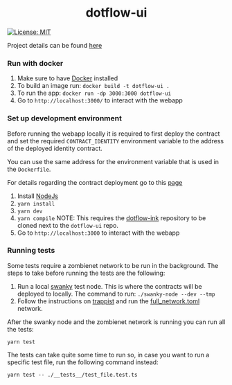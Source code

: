 <h1 align="center">dotflow-ui</h1>

[![License: MIT](https://img.shields.io/badge/License-MIT-yellow.svg)](https://opensource.org/licenses/MIT)

Project details can be found [here](https://github.com/TheDotflow/dotflow-ink#readme)

### Run with docker

1. Make sure to have [Docker](https://docs.docker.com/get-docker/) installed
2. To build an image run: `docker build -t dotflow-ui .`
3. To run the app: `docker run -dp 3000:3000 dotflow-ui`
4. Go to `http://localhost:3000/` to interact with the webapp

### Set up development environment

Before running the webapp locally it is required to first deploy the contract and set the required `CONTRACT_IDENTITY` environment variable to the address of the deployed identity contract.

You can use the same address for the environment variable that is used in the `Dockerfile`.

For details regarding the contract deployment go to this [page](https://github.com/TheDotflow/dotflow-ink#deployment)

1.  Install [NodeJs](https://nodejs.org/en/download)
2.  `yarn install`
3.  `yarn dev`
4. `yarn compile` NOTE: This requires the [dotflow-ink](https://github.com/TheDotflow/dotflow-ink) repository to be cloned next to the `dotflow-ui` repo.
5.  Go to `http://localhost:3000` to interact with the webapp

### Running tests

Some tests require a zombienet network to be run in the background. The steps to take before running the tests are the following:

1. Run a local [swanky](https://github.com/AstarNetwork/swanky-node) test node. This is where the contracts will be deployed to locally. The command to run: `./swanky-node --dev --tmp`
2. Follow the instructions on [trappist](https://github.com/paritytech/trappist) and run the [full_network.toml](https://github.com/paritytech/trappist/blob/main/zombienet/full_network.toml) network.

After the swanky node and the zombienet network is running you can run all the tests:

```
yarn test
```

The tests can take quite some time to run so, in case you want to run a specific test file, run the following command instead:

```
yarn test -- ./__tests__/test_file.test.ts
```

